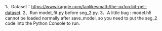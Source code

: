 1、Dataset：https://www.kaggle.com/tanlikesmath/the-oxfordiiit-pet-dataset.
2、Run model_fit.py before seg_2.py.
3、A little bug : model.h5 cannot be loaded normally after save_model, so you need to put the seg_2 code into the Python Console to run.
